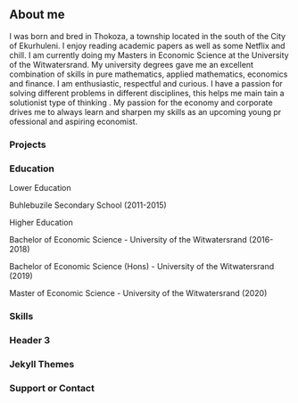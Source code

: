 ## About me
I was born and bred in Thokoza, a township located in the south of the City of Ekurhuleni. I enjoy reading academic papers as well as 
some Netflix and chill. I am currently doing my Masters in Economic Science at the University of the Witwatersrand. 
My university degrees gave me an excellent combination of skills in pure mathematics, applied mathematics,
economics and finance. I am enthusiastic, respectful and curious.
I have a
passion for solving different problems in different disciplines, this helps me main
tain a solutionist type of thinking
. My passion for the economy and
corporate drives me to always learn and sharpen my skills as an upcoming young pr
ofessional
and aspiring economist.



### Projects



### Education
Lower Education

Buhlebuzile Secondary School (2011-2015)

Higher Education

Bachelor of Economic Science - University of the Witwatersrand (2016-2018) 

Bachelor of Economic Science (Hons) - University of the Witwatersrand (2019)

Master of Economic Science - University of the Witwatersrand (2020)

### Skills
### Header 3





### Jekyll Themes


### Support or Contact


